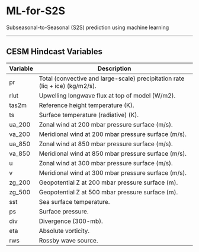 # ML-for-S2S
Subseasonal-to-Seasonal (S2S) prediction using machine learning

------------

## CESM Hindcast Variables
| Variable | Description |
| ----------- | ----------- |
| pr | Total (convective and large-scale) precipitation rate (liq + ice) (kg/m2/s). |
| rlut | Upwelling longwave flux at top of model (W/m2). |
| tas2m | Reference height temperature (K). |
| ts | Surface temperature (radiative) (K). |
| ua_200 | Zonal wind at 200 mbar pressure surface (m/s). |
| va_200 | Meridional wind at 200 mbar pressure surface (m/s). |
| ua_850 | Zonal wind at 850 mbar pressure surface (m/s). |
| va_850 | Meridional wind at 850 mbar pressure surface (m/s). |
| u | Zonal wind at 300 mbar pressure surface (m/s). |
| v | Meridional wind at 300 mbar pressure surface (m/s). |
| zg_200 | Geopotential Z at 200 mbar pressure surface (m). |
| zg_500 | Geopotential Z at 500 mbar pressure surface (m). |
| sst | Sea surface temperature. |
| ps | Surface pressure. |
| div | Divergence (300-mb). |
| eta | Absolute vorticity. |
| rws | Rossby wave source. |

